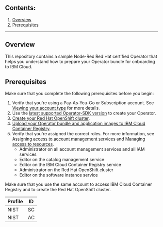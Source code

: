 ## Contents:
1. [Overview](#overview)
2. [Prerequisites](#prerequisites)


****
## Overview

This repository contains a sample Node-Red Red Hat certified Operator that helps you understand how to prepare your Operator bundle for onboarding to IBM Cloud. 
 

## Prerequisites

Make sure that you complete the following prerequisites before you begin:

1. Verify that you're using a Pay-As-You-Go or Subscription account. See [Viewing your account type](https://cloud.ibm.com/docs/account?topic=account-account_settings#view-acct-type) for more details.
1. Use the [latest supported Operator-SDK version](https://docs.openshift.com/container-platform/4.5/operators/operator_sdk/osdk-getting-started.html) to create your Operator. 
1. [Create your Red Hat OpenShift cluster](https://cloud.ibm.com/docs/openshift?topic=openshift-getting-started). 
1. [Upload your Operator bundle and application images to IBM Cloud Container Registry](https://cloud.ibm.com/docs/Registry?topic=Registry-getting-started).
1. Verify that you're assigned the correct roles. For more information, see [Assigning access to account management services](https://cloud.ibm.com/docs/account?topic=account-account-services&interface=ui) and [Managing access to resources](https://cloud.ibm.com/docs/account?topic=account-assign-access-resources&interface=ui).
   * Administrator on all account management services and all IAM services
   * Editor on the catalog management service
   * Editor on the IBM Cloud Container Registry service
   * Administrator on the Red Hat OpenShift cluster
   * Editor on the software instance service

Make sure that you use the same account to access IBM Cloud Container Registry and to create the Red Hat OpenShift cluster.

|Profile|ID|
|---|---|
|NIST|SC|
|NIST|AC|
